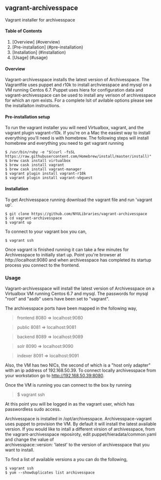 ## vagrant-archivesspace
Vagrant installer for archivesspace

#### Table of Contents

1.  [Overview] (#overview)
2.  [Pre-installation] (#pre-installation)
3.  [Installation] (#installation)
5.  [Usage] (#usage)


#### Overview

Vagrant-archivesspace installs the latest version of Archivesspace.
The Vagrantfile uses puppet and r10k to install archviesspace and mysql
on a VM running Centos 6.7.  Puppet uses hiera for configuration data 
and vagrant-archivesspace can be used to install any verison of 
archivesspace for which an rpm exists.  For a complete lsit of 
avilable options please see the installaiton instructions.


#### Pre-installation setup

To run the vagrant installer you will need Virtualbox, vagrant, and the 
vagrant plugin vagrant-r10k.  If you're on a Mac the easiest way to install everything you'll need is with homebrew.  The following steps will install homebrew and 
everything you need to get vagrant running

    $ /usr/bin/ruby -e "$(curl -fsSL https://raw.githubusercontent.com/Homebrew/install/master/install)"
    $ brew cask install virtualbox
    $ brew cask install vagrant
    $ brew cask install vagrant-manager
    $ vagrant plugin install vagrant-r10k
    $ vagrant plugin install vagrant-vbguest


#### Installation

To get Archivesspace running download the vagrant file and run 'vagrant up'.

    $ git clone https://github.com/NYULibraries/vagrant-archivesspace
    $ cd vagrant-archivesspace
    $ vagrant up


To connect to your vagrant box you can,

    $ vagrant ssh


Once vagrant is finished running it can take a few minutes for 
Archivesspace to initially start up.  Point you're browser at
http://localhost:9080 and when archivesspace has completed its 
startup process you connect to the frontend.


### Usage

Vagrant-archivesspace will install the latest version of Archivesspace 
on a Virtualbox VM running Centos 6.7 and mysql.  The passwords for
mysql "root" and "asdb" users have been set to "vagrant".

The archivesspace ports have been mapped in the following way,

> frontend   8080 => localhost:9080

> public     8081 => localhost:9081

> backend    8089 => localhost:9089

> solr       8090 => localhost:9090

> indexer    8091 => localhost:9091

Also, the VM has two NICs, the second of which is a "host only adapter"
with an ip address of 192.168.50.39.  To connect locally archivesspace 
from your workstation go to http://192.168.50.39:8080.

Once the VM is running you can connect to the box by running

> $ vagrant ssh

At this point you will be logged in as the vagrant user, which
has passwordless sudo access.

Archivesspace is installed in /opt/archivesspace.  Archivesspace-vagrant
uses puppet to provision the VM.  By default it will install the latest
available version. If you would like to intall a different virsion of 
archivesspace, from the vagrant-archivesspace reposiroty, edit
puppet/hieradata/common.yaml and change the value of  
archivesspace::version: 'latest'
to the version of archivesspace that you want to install.

To find a list of available versions a you can do the following,

    $ vagrant ssh
    $ yum --showduplicates list archivesspace

